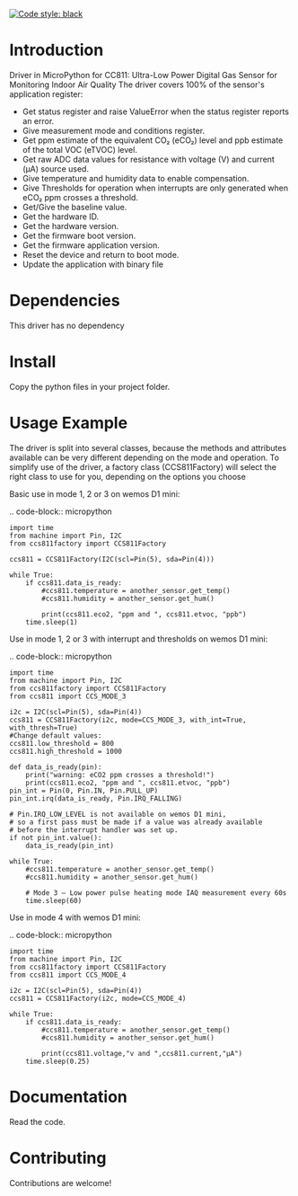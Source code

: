 [![Code style: black](https://img.shields.io/badge/code%20style-black-000000.svg)](https://github.com/psf/black)

Introduction
============

Driver in MicroPython for CC811: Ultra-Low Power Digital Gas Sensor for
Monitoring Indoor Air Quality
The driver covers 100% of the sensor's application register:
* Get status register and raise ValueError when the status register reports an error.
* Give measurement mode and conditions register.
* Get ppm estimate of the equivalent CO₂ (eCO₂) level and ppb estimate of the
total VOC (eTVOC) level.
* Get raw ADC data values for resistance with voltage (V) and current (μA) source used.
* Give temperature and humidity data to enable compensation.
* Give Thresholds for operation when interrupts are only generated when eCO₂ ppm
crosses a threshold.
* Get/Give the baseline value.
* Get the hardware ID.
* Get the hardware version.
* Get the firmware boot version.
* Get the firmware application version.
* Reset the device and return to boot mode.
* Update the application with binary file

Dependencies
=============

This driver has no dependency

Install
=======

Copy the python files in your project folder.

Usage Example
=============

The driver is split into several classes, because the methods and attributes available can be very different depending on the mode and operation.
To simplify use of the driver, a factory class (CCS811Factory) will select the right class to use for you, depending on the options you choose

Basic use in mode 1, 2 or 3 on wemos D1 mini:

.. code-block:: micropython

    import time
    from machine import Pin, I2C
    from ccs811factory import CCS811Factory

    ccs811 = CCS811Factory(I2C(scl=Pin(5), sda=Pin(4)))
    
    while True:
        if ccs811.data_is_ready:
            #ccs811.temperature = another_sensor.get_temp()
            #ccs811.humidity = another_sensor.get_hum()
            
            print(ccs811.eco2, "ppm and ", ccs811.etvoc, "ppb")
        time.sleep(1)

Use in mode 1, 2 or 3 with interrupt and thresholds on wemos D1 mini:

.. code-block:: micropython

    import time
    from machine import Pin, I2C
    from ccs811factory import CCS811Factory
    from ccs811 import CCS_MODE_3

    i2c = I2C(scl=Pin(5), sda=Pin(4))
    ccs811 = CCS811Factory(i2c, mode=CCS_MODE_3, with_int=True, with_thresh=True)
    #Change default values:
    ccs811.low_threshold = 800
    ccs811.high_threshold = 1000
    
    def data_is_ready(pin):
        print("warning: eCO2 ppm crosses a threshold!")
        print(ccs811.eco2, "ppm and ", ccs811.etvoc, "ppb")
    pin_int = Pin(0, Pin.IN, Pin.PULL_UP)
    pin_int.irq(data_is_ready, Pin.IRQ_FALLING)
    
    # Pin.IRQ_LOW_LEVEL is not available on wemos D1 mini,
    # so a first pass must be made if a value was already available
    # before the interrupt handler was set up.
    if not pin_int.value():
        data_is_ready(pin_int)
    
    while True:
        #ccs811.temperature = another_sensor.get_temp()
        #ccs811.humidity = another_sensor.get_hum()
        
        # Mode 3 – Low power pulse heating mode IAQ measurement every 60s
        time.sleep(60)
        
Use in mode 4 with wemos D1 mini:

.. code-block:: micropython

    import time
    from machine import Pin, I2C
    from ccs811factory import CCS811Factory
    from ccs811 import CCS_MODE_4

    i2c = I2C(scl=Pin(5), sda=Pin(4))
    ccs811 = CCS811Factory(i2c, mode=CCS_MODE_4)
    
    while True:
        if ccs811.data_is_ready:
            #ccs811.temperature = another_sensor.get_temp()
            #ccs811.humidity = another_sensor.get_hum()
            
            print(ccs811.voltage,"v and ",ccs811.current,"μA")
        time.sleep(0.25)


Documentation
=============

Read the code.

Contributing
============

Contributions are welcome!
